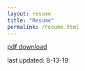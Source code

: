 ```yaml
---
layout: resume
title: "Resume"
permalink: /resume.html
---
```


[pdf download](https://drive.google.com/file/d/0B0gCZqueOMVIV1BMUnRtQXJ1RTQ/view?usp=sharing)

last updated: 8-13-19


